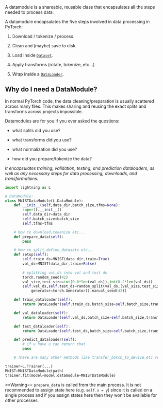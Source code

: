 
A datamodule is a shareable, reusable class that encapsulates all the steps needed to process data:

A datamodule encapsulates the five steps involved in data processing in PyTorch:

1. Download / tokenize / process.
    
2. Clean and (maybe) save to disk.
    
3. Load inside [`Dataset`](https://pytorch.org/docs/stable/data.html#torch.utils.data.Dataset "(in PyTorch v2.4)").
    
4. Apply transforms (rotate, tokenize, etc…).
    
5. Wrap inside a [`DataLoader`](https://pytorch.org/docs/stable/data.html#torch.utils.data.DataLoader "(in PyTorch v2.4)").

## Why do I need a DataModule?[](https://lightning.ai/docs/pytorch/stable/data/datamodule.html#why-do-i-need-a-datamodule)

In normal PyTorch code, the data cleaning/preparation is usually scattered across many files. This makes sharing and reusing the exact splits and transforms across projects impossible.

Datamodules are for you if you ever asked the questions:

- what splits did you use?
    
- what transforms did you use?
    
- what normalization did you use?
    
- how did you prepare/tokenize the data?

_It encapsulates training, validation, testing, and prediction dataloaders, as well as any necessary steps for data processing, downloads, and transformations._


```python
import lightning as L

# DataModule:
class MNISTDataModule(L.DataModule):
	def __init__(self,data_dir,batch_size,tfms=None):
		super().__init__()
		self.data_dir=data_dir
		self.batch_size=batch_size
		self.tfms=tfms

	# how to download,tokenize etc...
	def prepare_data(self):
		pass

	# how to split,define_datasets etc...
	def setup(self):
		self.train_ds=MNIST(data_dir,train=True)
		val_ds=MNIST(data_dir,train=False)
		
		# splitting val_ds into val and test ds
		torch.random_seed(42)
		val_size,test_size=int(0.8*len(val_ds)),int(0.2*len(val_ds))
		self.val_ds,self.test_ds=random_split(val_ds,[val_size,test_size],
			generator=torch.Generator().manual_seed(42))

	def train_dataloader(self):
		return DataLoader(self.train_ds,batch_size=self.batch_size,transform=self.tfms)

	def val_dataloader(self):
		return DataLoader(self.val_ds,batch_size=self.batch_size,transform=self.tfms)

	def test_dataloader(self):
		return DataLoader(self.test_ds,batch_size=self.batch_size,transform=self.tfms)

	def predict_dataloader(self):
		# if u have u can return that
		pass

	# There are many other methods like transfer_batch_to_device,etc read about em

trainer=L.Trainer(...)
MNIST=MNISTDataModule(path)
trainer.fit(model=model,datamodule=MNISTDataModule)
```

==Warning==
`prepare_data` is called from the main process. It is not recommended to assign state here (e.g. `self.x = y`) since it is called on a single process and if you assign states here then they won’t be available for other processes.
